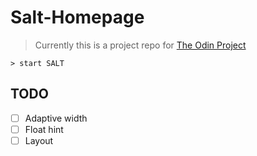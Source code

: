 # Salt-Homepage

> Currently this is a project repo for [The Odin Project](https://www.theodinproject.com/)

```shell
> start SALT
```

## TODO

* [ ] Adaptive width
* [ ] Float hint
* [ ] Layout